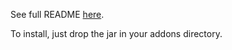See full README [here](https://github.com/mhilbush/openhab2-addons/tree/ecobee-binding/bundles/org.openhab.binding.ecobee/README.md).

To install, just drop the jar in your addons directory.
